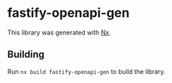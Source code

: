 # fastify-openapi-gen

This library was generated with [Nx](https://nx.dev).

## Building

Run `nx build fastify-openapi-gen` to build the library.
